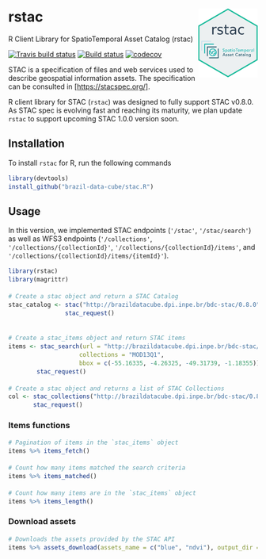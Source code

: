 # rstac <img src="inst/extdata/img/logo.png" align="right" width="120" />
R Client Library for SpatioTemporal Asset Catalog (rstac)

[![Travis build status](https://travis-ci.com/OldLipe/stac.R.svg?branch=master)](https://travis-ci.com/OldLipe/stac.R) [![Build status](https://ci.appveyor.com/api/projects/status/73w7h6u46l1587jj?svg=true)](https://ci.appveyor.com/project/OldLipe/stac-r) [![codecov](https://codecov.io/gh/OldLipe/stac.R/branch/master/graph/badge.svg)](https://codecov.io/gh/OldLipe/stac.R)

STAC is a specification of files and web services used to describe geospatial information assets.
The specification can be consulted in [https://stacspec.org/].

R client library for STAC (`rstac`) was designed to fully support STAC v0.8.0. 
As STAC spec is evolving fast and reaching its maturity, we plan update `rstac` to support upcoming STAC 1.0.0 version soon.

## Installation

To install `rstac` for R, run the following commands 

```R
library(devtools)
install_github("brazil-data-cube/stac.R")
```

## Usage

In this version, we implemented STAC endpoints (`'/stac'`, `'/stac/search'`) as well as
WFS3 endpoints (`'/collections'`, `'/collections/{collectionId}'`, 
`'/collections/{collectionId}/items'`, and `'/collections/{collectionId}/items/{itemId}'`).

```R
library(rstac)
library(magrittr)

# Create a stac object and return a STAC Catalog
stac_catalog <- stac("http://brazildatacube.dpi.inpe.br/bdc-stac/0.8.0") %>%
                stac_request()
    

# Create a stac_items object and return STAC items
items <- stac_search(url = "http://brazildatacube.dpi.inpe.br/bdc-stac/0.8.0",
                    collections = "MOD13Q1",
                    bbox = c(-55.16335, -4.26325, -49.31739, -1.18355)) %>%
        stac_request()
        
# Create a stac object and returns a list of STAC Collections
col <- stac_collections("http://brazildatacube.dpi.inpe.br/bdc-stac/0.8.0") %>%
       stac_request()

```

### Items functions

```R
# Pagination of items in the `stac_items` object
items %>% items_fetch()

# Count how many items matched the search criteria
items %>% items_matched()

# Count how many items are in the `stac_items` object
items %>% items_length()
```

### Download assets

```R
# Downloads the assets provided by the STAC API
items %>% assets_download(assets_name = c("blue", "ndvi"), output_dir = "./")
```

